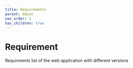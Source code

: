 ```yaml
---
title: Requirements 
parent: About
nav_order: 1
has_children: true
---
```

# Requirement 

Requirments list of the web application with different versions 